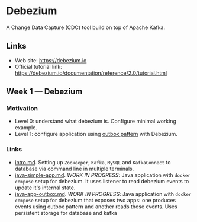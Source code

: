 # Debezium

A Change Data Capture (CDC) tool build on top of Apache Kafka.

## Links 
- Web site: https://debezium.io
- Official tutorial link: https://debezium.io/documentation/reference/2.0/tutorial.html

## Week 1 — Debezium

### Motivation

- Level 0: understand what debezium is. Configure minimal working example.
- Level 1: configure application using [outbox pattern](https://microservices.io/patterns/data/transactional-outbox.html)
with Debezium.

### Links 

- [intro.md](./docs/intro.md). Setting up `Zookeeper`, `Kafka`, `MySQL` and `KafkaConnect` to database  via command line 
in multiple terminals. 
- [java-simple-app.md](./docs/java-simple-app.md). *WORK IN PROGRESS*: Java application with `docker compose` setup for 
debezium. It uses listener to read debezium events to update it's internal state.
- [java-app-outbox.md](./docs/java-app-outbox.md). *WORK IN PROGRESS*: Java application with `docker compose` setup for 
debezium that exposes two apps: one produces events using outbox pattern and another reads those events. Uses persistent 
storage for database and kafka
